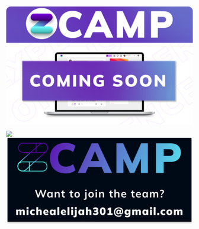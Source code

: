 <p align="center">
  <img src="https://github.com/zcamp-inc/.github/blob/main/profile/images/ZCAMP_BANNER.png?raw=true" alt="zcamp banner" />
</p>

<p>
<img src="https://media.giphy.com/media/1qPQfteuMNBqRyr4yH/giphy.gif" />
<img src="https://github.com/zcamp-inc/.github/blob/main/profile/images/do_you.png?raw=true" alt="join" />
</p>
